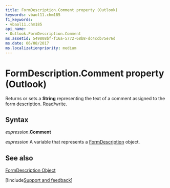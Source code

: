 ```yaml
---
title: FormDescription.Comment property (Outlook)
keywords: vbaol11.chm185
f1_keywords:
- vbaol11.chm185
api_name:
- Outlook.FormDescription.Comment
ms.assetid: 549808bf-f16a-5772-68b8-dc4ccb75e76d
ms.date: 06/08/2017
ms.localizationpriority: medium
---
```



# FormDescription.Comment property (Outlook)

Returns or sets a **String** representing the text of a comment assigned to the form description. Read/write.


## Syntax

_expression_.**Comment**

_expression_ A variable that represents a [FormDescription](Outlook.FormDescription.md) object.


## See also


[FormDescription Object](Outlook.FormDescription.md)

[!include[Support and feedback](~/includes/feedback-boilerplate.md)]